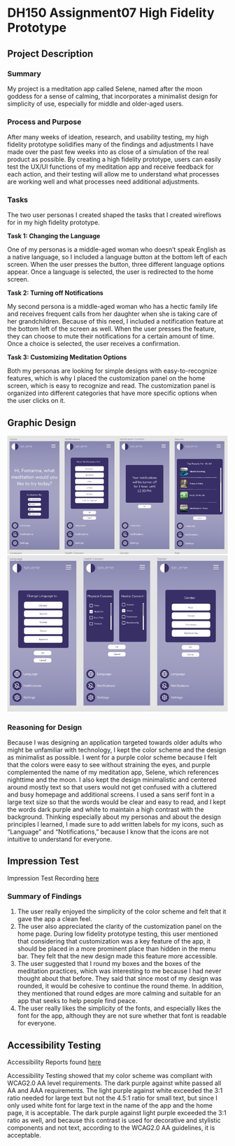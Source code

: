 # DH150 Assignment07 High Fidelity Prototype
## Project Description
### Summary
My project is a meditation app called Selene, named after the moon goddess for a sense of calming, that incorporates a minimalist design for simplicity of use, especially for middle and older-aged users. 
### Process and Purpose
After many weeks of ideation, research, and usability testing, my high fidelity prototype solidifies many of the findings and adjustments I have made over the past few weeks into as close of a simulation of the real product as possible. By creating a high fidelity prototype, users can easily test the UX/UI functions of my meditation app and receive feedback for each action, and their testing will allow me to understand what processes are working well and what processes need additional adjustments. 
### Tasks
The two user personas I created shaped the tasks that I created wireflows for in my high fidelity prototype. 

**Task 1: Changing the Language**

One of my personas is a middle-aged woman who doesn’t speak English as a native language, so I included a language button at the bottom left of each screen. When the user presses the button, three different language options appear. Once a language is selected, the user is redirected to the home screen. 

**Task 2: Turning off Notifications**

My second persona is a middle-aged woman who has a hectic family life and receives frequent calls from her daughter when she is taking care of her grandchildren. Because of this need, I included a notification feature at the bottom left of the screen as well. When the user presses the feature, they can choose to mute their notifications for a certain amount of time. Once a choice is selected, the user receives a confirmation. 

**Task 3: Customizing Meditation Options**

Both my personas are looking for simple designs with easy-to-recognize features, which is why I placed the customization panel on the home screen, which is easy to recognize and read. The customization panel is organized into different categories that have more specific options when the user clicks on it.

## Graphic Design
![wireframe1](wireframe1.jpg)
![wireframe2](wireframe2.jpg)

### Reasoning for Design
Because I was designing an application targeted towards older adults who might be unfamiliar with technology, I kept the color scheme and the design as minimalist as possible. I went for a purple color scheme because I felt that the colors were easy to see without straining the eyes, and purple complemented the name of my meditation app, Selene, which references nighttime and the moon. I also kept the design minimalistic and centered around mostly text so that users would not get confused with a cluttered and busy homepage and additional screens. I used a sans serif font in a large text size so that the words would be clear and easy to read, and I kept the words dark purple and white to maintain a high contrast with the background. Thinking especially about my personas and about the design principles I learned, I made sure to add written labels for my icons, such as “Language” and “Notifications,” because I know that the icons are not intuitive to understand for everyone. 

## Impression Test
Impression Test Recording [here](https://drive.google.com/file/d/1hsuiDy9og4_0gaK7crPJeli3kFzALb-M/view?usp=sharing)

### Summary of Findings
1) The user really enjoyed the simplicity of the color scheme and felt that it gave the app a clean feel. 
2) The user also appreciated the clarity of the customization panel on the home page. During low fidelity prototype testing, this user mentioned that considering that customization was a key feature of the app, it should be placed in a more prominent place than hidden in the menu bar. They felt that the new design made this feature more accessible. 
3) The user suggested that I round my boxes and the boxes of the meditation practices, which was interesting to me because I had never thought about that before. They said that since most of my design was rounded, it would be cohesive to continue the round theme. In addition, they mentioned that round edges are more calming and suitable for an app that seeks to help people find peace. 
4) The user really likes the simplicity of the fonts, and especially likes the font for the app, although they are not sure whether that font is readable for everyone. 

## Accessibility Testing
Accessibility Reports found [here](https://drive.google.com/drive/folders/1sDmghNsibMcokayd4rOwCI0XKE_d94X9?usp=sharing)

Accessibility Testing showed that my color scheme was compliant with WCAG2.0 AA level requirements. The dark purple against white passed all AA and AAA requirements. The light purple against white exceeded the 3:1 ratio needed for large text but not the 4.5:1 ratio for small text, but since I only used white font for large text in the name of the app and the home page, it is acceptable. The dark purple against light purple exceeded the 3:1 ratio as well, and because this contrast is used for decorative and stylistic components and not text, according to the WCAG2.0 AA guidelines, it is acceptable. 


